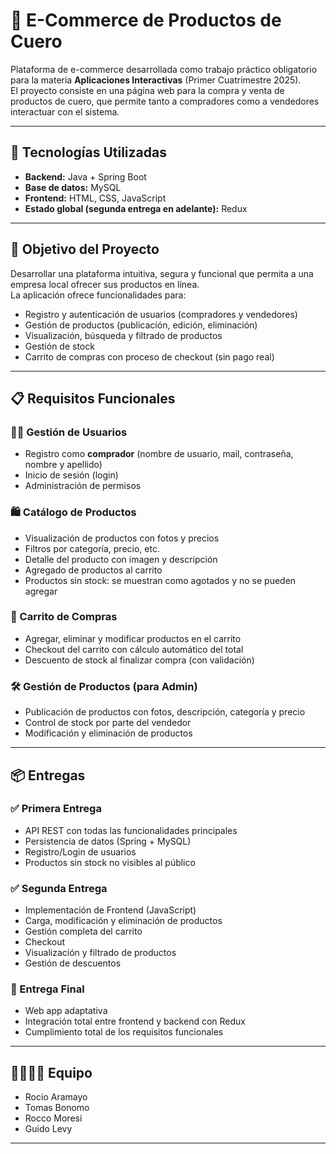 # 👜 E-Commerce de Productos de Cuero

Plataforma de e-commerce desarrollada como trabajo práctico obligatorio para la materia **Aplicaciones Interactivas** (Primer Cuatrimestre 2025).  
El proyecto consiste en una página web para la compra y venta de productos de cuero, que permite tanto a compradores como a vendedores interactuar con el sistema.

---

## 🚀 Tecnologías Utilizadas

- **Backend:** Java + Spring Boot  
- **Base de datos:** MySQL  
- **Frontend:** HTML, CSS, JavaScript  
- **Estado global (segunda entrega en adelante):** Redux

---

## 📌 Objetivo del Proyecto

Desarrollar una plataforma intuitiva, segura y funcional que permita a una empresa local ofrecer sus productos en línea.  
La aplicación ofrece funcionalidades para:

- Registro y autenticación de usuarios (compradores y vendedores)
- Gestión de productos (publicación, edición, eliminación)
- Visualización, búsqueda y filtrado de productos
- Gestión de stock
- Carrito de compras con proceso de checkout (sin pago real)

---

## 📋 Requisitos Funcionales

### 🧑‍💻 Gestión de Usuarios

- Registro como **comprador** (nombre de usuario, mail, contraseña, nombre y apellido)
- Inicio de sesión (login)
- Administración de permisos

### 🛍️ Catálogo de Productos

- Visualización de productos con fotos y precios
- Filtros por categoría, precio, etc.
- Detalle del producto con imagen y descripción
- Agregado de productos al carrito
- Productos sin stock: se muestran como agotados y no se pueden agregar

### 🛒 Carrito de Compras

- Agregar, eliminar y modificar productos en el carrito
- Checkout del carrito con cálculo automático del total
- Descuento de stock al finalizar compra (con validación)

### 🛠️ Gestión de Productos (para Admin)

- Publicación de productos con fotos, descripción, categoría y precio
- Control de stock por parte del vendedor
- Modificación y eliminación de productos

---

## 📦 Entregas

### ✅ Primera Entrega

- API REST con todas las funcionalidades principales
- Persistencia de datos (Spring + MySQL)
- Registro/Login de usuarios
- Productos sin stock no visibles al público

### ✅ Segunda Entrega

- Implementación de Frontend (JavaScript)
- Carga, modificación y eliminación de productos
- Gestión completa del carrito
- Checkout
- Visualización y filtrado de productos
- Gestión de descuentos

### 🎯 Entrega Final

- Web app adaptativa
- Integración total entre frontend y backend con Redux
- Cumplimiento total de los requisitos funcionales

---

## 👨‍👩‍👧‍👦 Equipo

- Rocio Aramayo
- Tomas Bonomo
- Rocco Moresi
- Guido Levy

---
